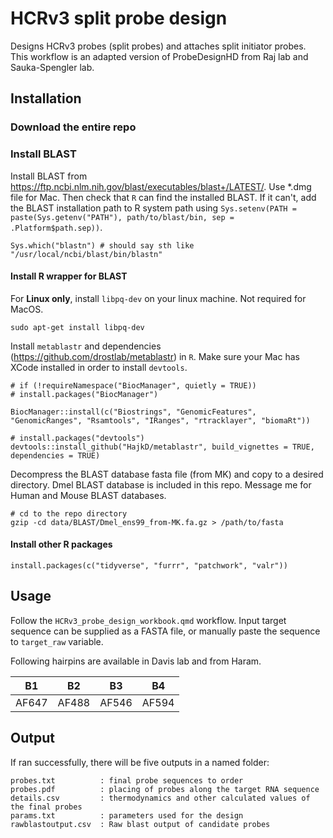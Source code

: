 # HCRv3 split probe design

Designs HCRv3 probes (split probes) and attaches split initiator probes. This workflow is an adapted version of ProbeDesignHD from Raj lab and Sauka-Spengler lab.

## Installation

### Download the entire repo

### Install BLAST

Install BLAST from https://ftp.ncbi.nlm.nih.gov/blast/executables/blast+/LATEST/. Use *.dmg file for Mac. Then check that `R` can find the installed BLAST. If it can't, add the BLAST installation path to R system path using `Sys.setenv(PATH = paste(Sys.getenv("PATH"), path/to/blast/bin, sep = .Platform$path.sep))`.  

    Sys.which("blastn") # should say sth like "/usr/local/ncbi/blast/bin/blastn" 

#### Install R wrapper for BLAST

For **Linux only**, install `libpq-dev` on your linux machine. Not required for MacOS.  

    sudo apt-get install libpq-dev

Install `metablastr` and dependencies (https://github.com/drostlab/metablastr) in `R`. Make sure your Mac has XCode installed in order to install `devtools`.

    # if (!requireNamespace("BiocManager", quietly = TRUE))
    # install.packages("BiocManager")

    BiocManager::install(c("Biostrings", "GenomicFeatures", "GenomicRanges", "Rsamtools", "IRanges", "rtracklayer", "biomaRt"))

    # install.packages("devtools")
    devtools::install_github("HajkD/metablastr", build_vignettes = TRUE, dependencies = TRUE)

Decompress the BLAST database fasta file (from MK) and copy to a desired directory. Dmel BLAST database is included in this repo. Message me for Human and Mouse BLAST databases. 

    # cd to the repo directory
    gzip -cd data/BLAST/Dmel_ens99_from-MK.fa.gz > /path/to/fasta

#### Install other R packages

    install.packages(c("tidyverse", "furrr", "patchwork", "valr"))

## Usage

Follow the `HCRv3_probe_design_workbook.qmd` workflow. Input target sequence can be supplied as a FASTA file, or manually paste the sequence to `target_raw` variable.  

Following hairpins are available in Davis lab and from Haram. 

|   B1  |   B2  |   B3  |   B4  |
|:-----:|:-----:|:-----:|:-----:|
| AF647 | AF488 | AF546 | AF594 |

## Output

If ran successfully, there will be five outputs in a named folder:

    probes.txt          : final probe sequences to order
    probes.pdf          : placing of probes along the target RNA sequence
    details.csv         : thermodynamics and other calculated values of the final probes
    params.txt          : parameters used for the design
    rawblastoutput.csv  : Raw blast output of candidate probes 
